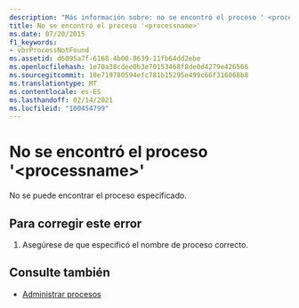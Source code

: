 ```yaml
---
description: "Más información sobre: no se encontró el proceso ' <processname> '"
title: No se encontró el proceso '<processname>'
ms.date: 07/20/2015
f1_keywords:
- vbrProcessNotFound
ms.assetid: d6095a7f-6168-4b00-8639-11fb64dd2ebe
ms.openlocfilehash: 1e70a38cdee0b3e70153468f8de0d4279e426566
ms.sourcegitcommit: 10e719780594efc781b15295e499c66f316068b8
ms.translationtype: MT
ms.contentlocale: es-ES
ms.lasthandoff: 02/14/2021
ms.locfileid: "100454799"
---
```

# <a name="process-processname-was-not-found"></a>No se encontró el proceso '\<processname>'

No se puede encontrar el proceso especificado.  
  
## <a name="to-correct-this-error"></a>Para corregir este error  
  
1. Asegúrese de que especificó el nombre de proceso correcto.  
  
## <a name="see-also"></a>Consulte también

- [Administrar procesos](/previous-versions/visualstudio/visual-studio-2008/z63bbakd(v=vs.90))
